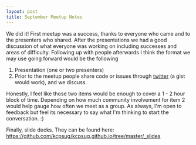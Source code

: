 ```yaml
---
layout: post
title: September Meetup Notes
---
```


We did it! First meetup was a success, thanks to everyone who came and to the presenters who shared. After the presentations we had a good discussion of what everyone was working on including successes and areas of difficulty. Following up with people afterwards I think the format we may use going forward would be the following

1. Presentation (one or two presenters)
2. Prior to the meetup people share code or issues through [twitter] (a gist would work), and we discuss.

Honestly, I feel like those two items would be enough to cover a 1 - 2 hour block of time. Depending on how much community involvement for item 2 would help gauge how often we meet as a group. As always, I'm open to feedback but feel its necessary to say what I'm thinking to start the conversation. :)

Finally, slide decks. They can be found here: https://github.com/kcpsug/kcpsug.github.io/tree/master/_slides


[Robin Haberstroh]: http://www.twitter.com/strohland

[Bryce McDonald]: http://www.twitter.com/_brycemcdonald

[twitter]: http://www.twitter.com/kcpsug